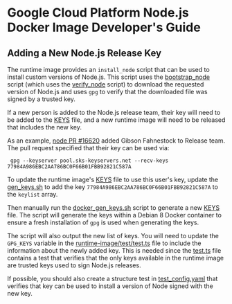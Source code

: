 
# Google Cloud Platform Node.js Docker Image Developer's Guide

## Adding a New Node.js Release Key

The runtime image provides an `install_node` script that can be used to install custom versions of Node.js.  This script uses the [bootstrap_node](./runtime-image/contents/bootstrap_node) script (which uses the [verify_node](./runtime-image/contents/verify_node) script) to download the requested version of Node.js and uses `gpg` to verify that the downloaded file was signed by a trusted key.

If a new person is added to the Node.js release team, their key will need to be added to the [KEYS](runtime-image/contents/KEYS) file, and a new runtime image will need to be released that includes the new key.

As an example, [node PR #16620](https://github.com/nodejs/node/pull/16620) added Gibson Fahnestock to Release team.  The pull request specified that their key can be used via:
```
 gpg --keyserver pool.sks-keyservers.net --recv-keys 77984A986EBC2AA786BC0F66B01FBB92821C587A
```

To update the runtime image's [KEYS](runtime-image/contents/KEYS) file to use this user's key, update the [gen_keys.sh](./runtime-image/bin/gen_keys.sh) to add the key `77984A986EBC2AA786BC0F66B01FBB92821C587A` to the `keylist` array.

Then manually run the [docker_gen_keys.sh](./runtime-image/bin/docker_gen_keys.sh) script to generate a new [KEYS](runtime-image/contents/KEYS) file.  The script will generate the keys within a Debian 8 Docker container to ensure a fresh installation of `gpg` is used when generating the keys.

The script will also output the new list of keys.  You will need to update the `GPG_KEYS` variable in the [runtime-image/test/test.ts](./runtime-image/test/test.ts) file to include the information about the newly added key.  This is needed since the [test.ts](./runtime-image/test/test.ts) file contains a test that verifies that the only keys available in the runtime image are trusted keys used to sign Node.js releases.

If possible, you should also create a structure test in [test_config.yaml](./runtime-image/test/test_config.yaml) that verifies that key can be used to install a version of Node signed with the new key.
